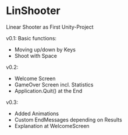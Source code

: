 # LinShooter
Linear Shooter as First Unity-Project

v0.1:
Basic functions:
- Moving up/down by Keys
- Shoot with Space

v0.2:
- Welcome Screen
- GameOver Screen incl. Statistics
- Application.Quit() at the End

v0.3:
- Added Animations
- Custom EndMessages depending on Results
- Explanation at WelcomeScreen
